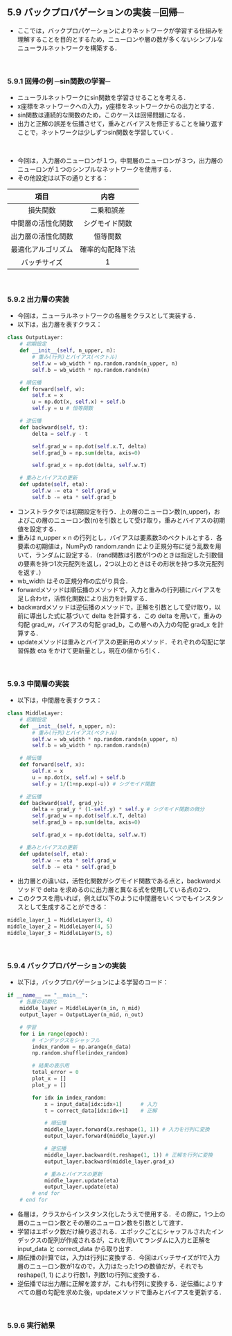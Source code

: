 [](2019/09/21)

## 5.9 バックプロパゲーションの実装 ─回帰─
- ここでは，バックプロパゲーションによりネットワークが学習する仕組みを理解することを目的とするため，ニューロンや層の数が多くないシンプルなニューラルネットワークを構築する．

<br>

### 5.9.1 回帰の例 ─sin関数の学習─
- ニューラルネットワークにsin関数を学習させることを考える．
- x座標をネットワークへの入力，y座標をネットワークからの出力とする．
- sin関数は連続的な関数のため，このケースは回帰問題になる．
- 出力と正解の誤差を伝播させて，重みとバイアスを修正することを繰り返すことで，ネットワークは少しずつsin関数を学習していく．

<br>

- 今回は，入力層のニューロンが１つ，中間層のニューロンが３つ，出力層のニューロンが１つのシンプルなネットワークを使用する．
- その他設定は以下の通りとする：

|項目|内容|
|:-:|:-:|
|損失関数|二乗和誤差|
|中間層の活性化関数|シグモイド関数|
|出力層の活性化関数|恒等関数|
|最適化アルゴリズム|確率的勾配降下法|
|バッチサイズ|1|

<br>

### 5.9.2 出力層の実装
- 今回は，ニューラルネットワークの各層をクラスとして実装する．
- 以下は，出力層を表すクラス：
``` python
class OutputLayer:
    # 初期設定
    def __init__(self, n_upper, n):
        # 重み(行列)とバイアス(ベクトル)
        self.w = wb_width * np.random.randn(n_upper, n)
        self.b = wb_width * np.random.randn(n)

    # 順伝播
    def forward(self, w):
        self.x = x
        u = np.dot(x, self.x) + self.b
        self.y = u # 恒等関数

    # 逆伝播
    def backward(self, t):
        delta = self.y - t

        self.grad_w = np.dot(self.x.T, delta)
        self.grad_b = np.sum(delta, axis=0)

        self.grad_x = np.dot(delta, self.w.T)

    # 重みとバイアスの更新
    def update(self, eta):
        self.w -= eta * self.grad_w
        self.b -= eta * self.grad_b
```

- コンストラクタでは初期設定を行う．上の層のニューロン数(n_upper)，およびこの層のニューロン数(n)を引数として受け取り，重みとバイアスの初期値を設定する．
- 重みは n_upper × n の行列とし，バイアスは要素数3のベクトルとする．各要素の初期値は，NumPyの random.randn により正規分布に従う乱数を用いて，ランダムに設定する．（rand関数は引数が1つのときは指定した引数個の要素を持つ1次元配列を返し，2つ以上のときはその形状を持つ多次元配列を返す．）
- wb_width はその正規分布の広がり具合．
- forwardメソッドは順伝播のメソッドで，入力と重みの行列積にバイアスを足し合わせ，活性化関数により出力を計算する．
- backwardメソッドは逆伝播のメソッドで，正解を引数として受け取り，以前に導出した式に基づいて delta を計算する．この delta を用いて，重みの勾配 grad_w，バイアスの勾配 grad_b，この層への入力の勾配 grad_x を計算する．
- updateメソッドは重みとバイアスの更新用のメソッド．それぞれの勾配に学習係数 eta をかけて更新量とし，現在の値から引く．

<br>

### 5.9.3 中間層の実装
- 以下は，中間層を表すクラス：
``` python
class MiddleLayer:
    # 初期設定
    def __init__(self, n_upper, n):
        # 重み(行列)とバイアス(ベクトル)
        self.w = wb_width * np.random.randn(n_upper, n)
        self.b = wb_width * np.random.randn(n)

    # 順伝播
    def forward(self, x):
        self.x = x
        u = np.dot(x, self.w) + self.b
        self.y = 1/(1+np.exp(-u)) # シグモイド関数

    # 逆伝播
    def backward(self, grad_y):
        delta = grad_y * (1-self.y) * self.y # シグモイド関数の微分
        self.grad_w = np.dot(self.x.T, delta)
        self.grad_b = np.sum(delta, axis=0)

        self.grad_x = np.dot(delta, self.w.T)

    # 重みとバイアスの更新
    def update(self, eta):
        self.w -= eta * self.grad_w
        self.b -= eta * self.grad_b
```

- 出力層との違いは，活性化関数がシグモイド関数である点と，backwardメソッドで delta を求めるのに出力層と異なる式を使用している点の2つ．
- このクラスを用いれば，例えば以下のように中間層をいくつでもインスタンスとして生成することができる：
``` python
middle_layer_1 = MiddleLayer(3, 4)
middle_layer_2 = MiddleLayer(4, 5)
middle_layer_3 = MiddleLayer(5, 6)
```

<br>

### 5.9.4 バックプロパゲーションの実装
- 以下は，バックプロパゲーションによる学習のコード：
``` python
if __name__ == "__main__":
    # 各層の初期化
    middle_layer = MiddleLayer(n_in, n_mid)
    output_layer = OutputLayer(n_mid, n_out)

    # 学習
    for i in range(epoch):
        # インデックスをシャッフル
        index_random = np.arange(n_data)
        np.random.shuffle(index_random)

        # 結果の表示用
        total_error = 0
        plot_x = []
        plot_y = []

        for idx in index_random:
            x = input_data[idx:idx+1]      # 入力
            t = correct_data[idx:idx+1]    # 正解

            # 順伝播
            middle_layer.forward(x.reshape(1, 1)) # 入力を行列に変換
            output_layer.forward(middle_layer.y)

            # 逆伝播
            middle_layer.backward(t.reshape(1, 1)) # 正解を行列に変換
            output_layer.backward(middle_layer.grad_x)

            # 重みとバイアスの更新
            middle_layer.update(eta)
            output_layer.update(eta)
        # end for
    # end for
```

- 各層は，クラスからインスタンス化したうえで使用する．その際に，1つ上の層のニューロン数とその層のニューロン数を引数として渡す．
- 学習はエポック数だけ繰り返される．エポックごとにシャッフルされたインデックスの配列が作成されるが，これを用いてランダムに入力と正解を input_data と correct_data から取り出す．
- 順伝播の計算では，入力は行列に変換する．今回はバッチサイズが1で入力層のニューロン数が1なので，入力はたった1つの数値だが，それでも reshape(1, 1) により行数1，列数1の行列に変換する．
- 逆伝播では出力層に正解を渡すが，これも行列に変換する．逆伝播によりすべての層の勾配を求めた後，updateメソッドで重みとバイアスを更新する．

<br>

### 5.9.6 実行結果
